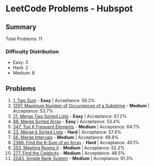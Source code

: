 # LeetCode Problems - Hubspot

## Summary
Total Problems: 11

### Difficulty Distribution

- Easy: 3
- Hard: 2
- Medium: 6

## Problems

1. [1. Two Sum](https://leetcode.com/problems/two-sum/) - **Easy** | Acceptance: 56.2%
2. [1297. Maximum Number of Occurrences of a Substring](https://leetcode.com/problems/maximum-number-of-occurrences-of-a-substring/) - **Medium** | Acceptance: 53.7%
3. [21. Merge Two Sorted Lists](https://leetcode.com/problems/merge-two-sorted-lists/) - **Easy** | Acceptance: 67.2%
4. [88. Merge Sorted Array](https://leetcode.com/problems/merge-sorted-array/) - **Easy** | Acceptance: 53.4%
5. [347. Top K Frequent Elements](https://leetcode.com/problems/top-k-frequent-elements/) - **Medium** | Acceptance: 64.7%
6. [23. Merge k Sorted Lists](https://leetcode.com/problems/merge-k-sorted-lists/) - **Hard** | Acceptance: 57.4%
7. [56. Merge Intervals](https://leetcode.com/problems/merge-intervals/) - **Medium** | Acceptance: 49.8%
8. [2386. Find the K-Sum of an Array](https://leetcode.com/problems/find-the-k-sum-of-an-array/) - **Hard** | Acceptance: 40.1%
9. [253. Meeting Rooms II](https://leetcode.com/problems/meeting-rooms-ii/) - **Medium** | Acceptance: 52.2%
10. [277. Find the Celebrity](https://leetcode.com/problems/find-the-celebrity/) - **Medium** | Acceptance: 48.5%
11. [2043. Simple Bank System](https://leetcode.com/problems/simple-bank-system/) - **Medium** | Acceptance: 61.3%